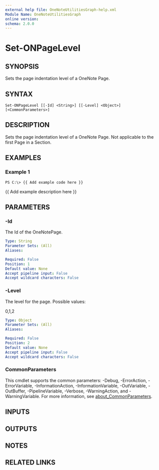 ```yaml
---
external help file: OneNoteUtilitiesGraph-help.xml
Module Name: OneNoteUtilitiesGraph
online version:
schema: 2.0.0
---
```


# Set-ONPageLevel

## SYNOPSIS
Sets the page indentation level of a OneNote Page.

## SYNTAX

```
Set-ONPageLevel [[-Id] <String>] [[-Level] <Object>] [<CommonParameters>]
```

## DESCRIPTION
Sets the page indentation level of a OneNote Page.
Not applicable to the first Page in a Section.

## EXAMPLES

### Example 1
```
PS C:\> {{ Add example code here }}
```

{{ Add example description here }}

## PARAMETERS

### -Id
The Id of the OneNotePage.

```yaml
Type: String
Parameter Sets: (All)
Aliases:

Required: False
Position: 1
Default value: None
Accept pipeline input: False
Accept wildcard characters: False
```

### -Level
The level for the page.
Possible values:

0,1,2

```yaml
Type: Object
Parameter Sets: (All)
Aliases:

Required: False
Position: 2
Default value: None
Accept pipeline input: False
Accept wildcard characters: False
```

### CommonParameters
This cmdlet supports the common parameters: -Debug, -ErrorAction, -ErrorVariable, -InformationAction, -InformationVariable, -OutVariable, -OutBuffer, -PipelineVariable, -Verbose, -WarningAction, and -WarningVariable. For more information, see [about_CommonParameters](http://go.microsoft.com/fwlink/?LinkID=113216).

## INPUTS

## OUTPUTS

## NOTES

## RELATED LINKS

